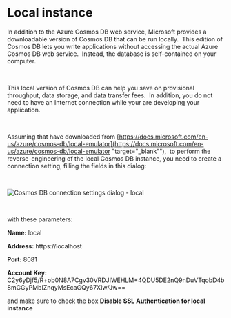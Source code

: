 # Local instance

In addition to the Azure Cosmos DB web service, Microsoft provides a downloadable version of Cosmos DB that can be run locally.&nbsp; This edition of Cosmos DB lets you write applications without accessing the actual Azure Cosmos DB web service.&nbsp; Instead, the database is self-contained on your computer.

&nbsp;

This local version of Cosmos DB can help you save on provisional throughput, data storage, and data transfer fees.&nbsp; In addition, you do not need to have an Internet connection while your are developing your application. &nbsp;

&nbsp;

Assuming that have downloaded from [https://docs.microsoft.com/en-us/azure/cosmos-db/local-emulator](<https://docs.microsoft.com/en-us/azure/cosmos-db/local-emulator> "target=\"\_blank\""),&nbsp; to perform the reverse-engineering of the local Cosmos DB instance, you need to create a connection setting, filling the fields in this dialog:

&nbsp;

![Cosmos DB connection settings dialog - local](<lib/Cosmos DB connection settings dialog - local.png>)

&nbsp;

with these parameters:

**Name:** local

**Address:** https://localhost

**Port:** 8081

**Account Key:** C2y6yDjf5/R+ob0N8A7Cgv30VRDJIWEHLM+4QDU5DE2nQ9nDuVTqobD4b8mGGyPMbIZnqyMsEcaGQy67XIw/Jw==

and make sure to check the box **Disable SSL Authentication for local instance**


